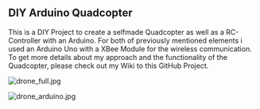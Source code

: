 ## DIY Arduino Quadcopter
This is a DIY Project to create a selfmade Quadcopter as well as a RC-Controller with an Arduino. 
For both of previously mentioned elements i used an Arduino Uno with a XBee Module for the wireless communication.
To get more details about my approach and the functionality of the Quadcopter, please check out my Wiki to this GitHub Project.

![drone_full.jpg](img/drone_full.jpg)

![drone_arduino.jpg](img/drone_arduino.jpg)

